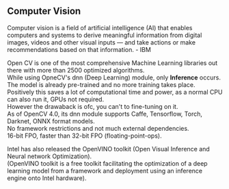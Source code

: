 ## Computer Vision ##

Computer vision is a field of artificial intelligence (AI) that enables computers and systems to derive meaningful information from digital images, videos and other visual inputs — and take actions or make recommendations based on that information. - IBM  
  
Open CV is one of the most comprehensive Machine Learning libraries out there with more than 2500 optimized algorithms.  
While using OpneCV's dnn (Deep Learning) module, only **Inference** occurs. The model is already pre-trained and no more training takes place. Positively this saves a lot of computational time and power, as a normal CPU can also run it, GPUs not required.  
However the drawaback is ofc, you can't to fine-tuning on it.  
As of OpenCV 4.0, its dnn module supports Caffe, Tensorflow, Torch, Darknet, ONNX format models.  
No framework restrictions and not much external dependencies.  
16-bit FPO, faster than 32-bit FPO (floating-point-ops).  

Intel has also released the OpenVINO toolkit (Open Visual Inference and Neural network Optimization).   
(OpenVINO toolkit is a free toolkit facilitating the optimization of a deep learning model from a framework and deployment using an inference engine onto Intel hardware).  

